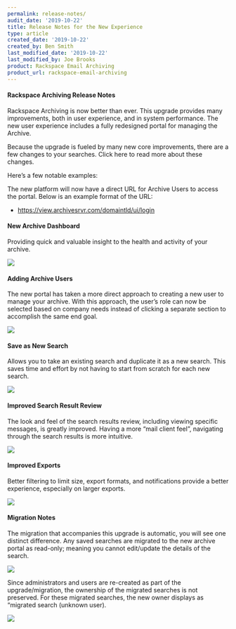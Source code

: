 ```yaml
---
permalink: release-notes/
audit_date: '2019-10-22'
title: Release Notes for the New Experience
type: article
created_date: '2019-10-22'
created_by: Ben Smith
last_modified_date: '2019-10-22'
last_modified_by: Joe Brooks
product: Rackspace Email Archiving
product_url: rackspace-email-archiving
---
```


#### Rackspace Archiving Release Notes ####
Rackspace Archiving is now better than ever. This upgrade provides many improvements, both in user experience, and in system performance. The new user experience includes a fully redesigned portal for managing the Archive.

Because the upgrade is fueled by many new core improvements, there are a few changes to your searches. Click here to read more about these changes.

Here’s a few notable examples:

The new platform will now have a direct URL for Archive Users to access the portal. Below is an example format of the URL:
-	https://view.archivesrvr.com/domaintld/ui/login


#### New Archive Dashboard ####

Providing quick and valuable insight to the health and activity of your archive.

<img src="{% asset_path rackspace-email-archiving/release-notes/release_notes(1).png %}" />


#### Adding Archive Users ####
The new portal has taken a more direct approach to creating a new user to manage your archive. With this approach, the user’s role can now be selected based on company needs instead of clicking a separate section to accomplish the same end goal.

<img src="{% asset_path rackspace-email-archiving/release-notes/release_notes(2).png %}" />


#### Save as New Search ####

Allows you to take an existing search and duplicate it as a new search. This saves time and effort by not having to start from scratch for each new search.

<img src="{% asset_path rackspace-email-archiving/release-notes/release_notes(3).png %}" />


#### Improved Search Result Review ####

The look and feel of the search results review, including viewing specific messages, is greatly improved. Having a more “mail client feel”, navigating through the search results is more intuitive.

<img src="{% asset_path rackspace-email-archiving/release-notes/release_notes(4).png %}" />


#### Improved Exports ####

Better filtering to limit size, export formats, and notifications provide a better experience, especially on larger exports.

<img src="{% asset_path rackspace-email-archiving/release-notes/release_notes(5).png %}" />


#### Migration Notes ####
The migration that accompanies this upgrade is automatic, you will see one distinct difference. Any saved searches are migrated to the new archive portal as read-only; meaning you cannot edit/update the details of the search.

<img src="{% asset_path rackspace-email-archiving/release-notes/release_notes(6).png %}" />



Since administrators and users are re-created as part of the upgrade/migration, the ownership of the migrated searches is not preserved. For these migrated searches, the new owner displays as “migrated search (unknown user).

<img src="{% asset_path rackspace-email-archiving/release-notes/release_notes(7).png %}" />
